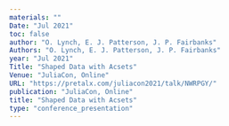 ```yaml
---
materials: ""
Date: "Jul 2021"
toc: false
author: "O. Lynch, E. J. Patterson, J. P. Fairbanks"
Authors: "O. Lynch, E. J. Patterson, J. P. Fairbanks"
year: "Jul 2021"
Title: "Shaped Data with Acsets"
Venue: "JuliaCon, Online"
URL: "https://pretalx.com/juliacon2021/talk/NWRPGY/"
publication: "JuliaCon, Online"
title: "Shaped Data with Acsets"
type: "conference_presentation"
---
```


